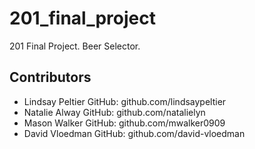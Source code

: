 # 201_final_project
201 Final Project. Beer Selector. 

## Contributors 

- Lindsay Peltier GitHub: github.com/lindsaypeltier
- Natalie Alway GitHub: github.com/natalielyn
- Mason Walker GitHub: github.com/mwalker0909
- David Vloedman GitHub: github.com/david-vloedman

